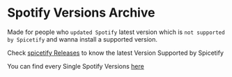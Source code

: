 # Spotify Versions Archive

Made for people who `updated Spotify` latest version which is `not supported by Spicetify` and wanna install a supported version.

Check [spicetify Releases](https://github.com/spicetify/spicetify-cli/releases) to know the latest Version Supported by Spicetify

You can find every Single Spotify Versions [here](https://docs.google.com/spreadsheets/d/1wztO1L4zvNykBRw7X4jxP8pvo11oQjT0O5DvZ_-S4Ok/edit#gid=0)
